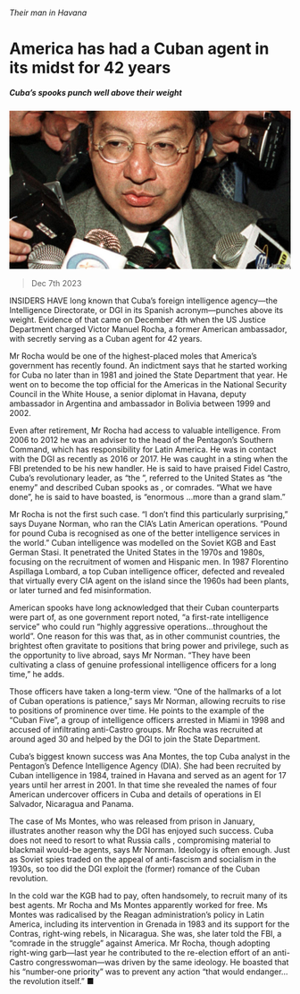 ###### Their man in Havana

# America has had a Cuban agent in its midst for 42 years 

##### Cuba’s spooks punch well above their weight 

![image](images/20231209_AMP003.jpg) 

> Dec 7th 2023 

INSIDERS HAVE long known that Cuba’s foreign intelligence agency—the Intelligence Directorate, or DGI in its Spanish acronym—punches above its weight. Evidence of that came on December 4th when the US Justice Department charged Victor Manuel Rocha, a former American ambassador, with secretly serving as a Cuban agent for 42 years. 

Mr Rocha would be one of the highest-placed moles that America’s government has recently found. An indictment says that he started working for Cuba no later than in 1981 and joined the State Department that year. He went on to become the top official for the Americas in the National Security Council in the White House, a senior diplomat in Havana, deputy ambassador in Argentina and ambassador in Bolivia between 1999 and 2002.

Even after retirement, Mr Rocha had access to valuable intelligence. From 2006 to 2012 he was an adviser to the head of the Pentagon’s Southern Command, which has responsibility for Latin America. He was in contact with the DGI as recently as 2016 or 2017. He was caught in a sting when the FBI pretended to be his new handler. He is said to have praised Fidel Castro, Cuba’s revolutionary leader, as “the ”, referred to the United States as “the enemy” and described Cuban spooks as , or comrades. “What we have done”, he is said to have boasted, is “enormous …more than a grand slam.”

Mr Rocha is not the first such case. “I don’t find this particularly surprising,” says Duyane Norman, who ran the CIA’s Latin American operations. “Pound for pound Cuba is recognised as one of the better intelligence services in the world.” Cuban intelligence was modelled on the Soviet KGB and East German Stasi. It penetrated the United States in the 1970s and 1980s, focusing on the recruitment of women and Hispanic men. In 1987 Florentino Aspillaga Lombard, a top Cuban intelligence officer, defected and revealed that virtually every CIA agent on the island since the 1960s had been plants, or later turned and fed misinformation.

American spooks have long acknowledged that their Cuban counterparts were part of, as one government report noted, “a first-rate intelligence service” who could run “highly aggressive operations…throughout the world”. One reason for this was that, as in other communist countries, the brightest often gravitate to positions that bring power and privilege, such as the opportunity to live abroad, says Mr Norman. “They have been cultivating a class of genuine professional intelligence officers for a long time,” he adds.

Those officers have taken a long-term view. “One of the hallmarks of a lot of Cuban operations is patience,” says Mr Norman, allowing recruits to rise to positions of prominence over time. He points to the example of the “Cuban Five”, a group of intelligence officers arrested in Miami in 1998 and accused of infiltrating anti-Castro groups. Mr Rocha was recruited at around aged 30 and helped by the DGI to join the State Department.

Cuba’s biggest known success was Ana Montes, the top Cuba analyst in the Pentagon’s Defence Intelligence Agency (DIA). She had been recruited by Cuban intelligence in 1984, trained in Havana and served as an agent for 17 years until her arrest in 2001. In that time she revealed the names of four American undercover officers in Cuba and details of operations in El Salvador, Nicaragua and Panama. 

The case of Ms Montes, who was released from prison in January, illustrates another reason why the DGI has enjoyed such success. Cuba does not need to resort to what Russia calls , compromising material to blackmail would-be agents, says Mr Norman. Ideology is often enough. Just as Soviet spies traded on the appeal of anti-fascism and socialism in the 1930s, so too did the DGI exploit the (former) romance of the Cuban revolution. 

In the cold war the KGB had to pay, often handsomely, to recruit many of its best agents. Mr Rocha and Ms Montes apparently worked for free. Ms Montes was radicalised by the Reagan administration’s policy in Latin America, including its intervention in Grenada in 1983 and its support for the Contras, right-wing rebels, in Nicaragua. She was, she later told the FBI, a “comrade in the struggle” against America. Mr Rocha, though adopting right-wing garb—last year he contributed to the re-election effort of an anti-Castro congresswoman—was driven by the same ideology. He boasted that his “number-one priority” was to prevent any action “that would endanger…the revolution itself.” ■

